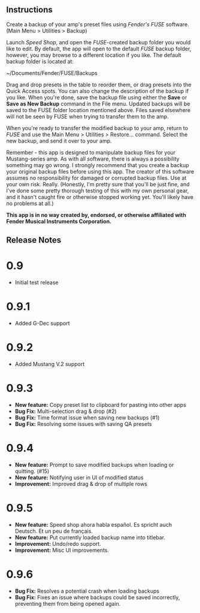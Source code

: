 Instructions
---------------

Create a backup of your amp's preset files using *Fender's FUSE* software. (Main Menu > Utilities > Backup)

Launch *Speed Shop*, and open the *FUSE*-created backup folder you would like to edit. By default, the app will open to the default *FUSE* backup folder, however, you may browse to a different location if you like. The default backup folder is located at:

~/Documents/Fender/FUSE/Backups

Drag and drop presets in the table to reorder them, or drag presets into the Quick Access spots. You can also change the description of the backup if you like. When you're done, save the backup file using either the **Save** or **Save as New Backup** command in the File menu. Updated backups will be saved to the FUSE folder location mentioned above. Files saved elsewhere will not be seen by FUSE when trying to transfer them to the amp.

When you're ready to transfer the modified backup to your amp, return to *FUSE* and use the Main Menu > Utilities > Restore... command. Select the new backup, and send it over to your amp.

Remember - this app is designed to manipulate backup files for your Mustang-series amp. As with all software, there is always a possibility something may go wrong. I strongly recommend that you create a backup your original backup files before using this app. The creator of this software assumes no responsibility for damaged or corrupted backup files. Use at your own risk. Really. (Honestly, I'm pretty sure that you'll be just fine, and I've done some pretty thorough testing of this with my own personal gear, and it hasn't caught fire or otherwise stopped working yet. You'll likely have no problems at all.)


**This app is in no way created by, endorsed, or otherwise affiliated with Fender Musical Instruments Corporation.**


Release Notes
-------------

# 0.9
* Initial test release

# 0.9.1
* Added G-Dec support

# 0.9.2
* Added Mustang V.2 support

# 0.9.3
* **New feature:** Copy preset list to clipboard for pasting into other apps
* **Bug Fix:** Multi-selection drag & drop (#2)
* **Bug Fix:** Time format issue when saving new backups (#1)
* **Bug Fix:** Resolving some issues with saving QA presets

# 0.9.4
* **New feature:** Prompt to save modified backups when loading or quitting. (#15)
* **New feature:** Notifying user in UI of modified status
* **Improvement:** Improved drag & drop of multiple rows

# 0.9.5
* **New feature:** Speed shop ahora habla español. Es spricht auch Deutsch. Et un peu de français.
* **New feature:** Put currently loaded backup name into titlebar.
* **Improvement:** Undo/redo support.
* **Improvement:** Misc UI improvements.

# 0.9.6
* **Bug Fix:** Resolves a potential crash when loading backups
* **Bug Fix:** Fixes an issue where backups could be saved incorrectly, preventing them from being opened again.
